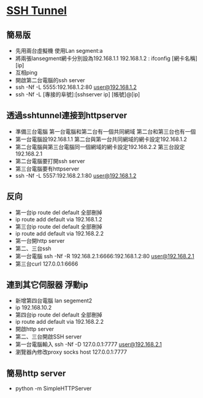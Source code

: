 # [SSH Tunnel](http://csie.nqu.edu.tw/smallko/sdn/sshtunnel.htm)
## 簡易版
* 先用兩台虛擬機 使用Lan segment:a
* 將兩張lansegment網卡分別設為192.168.1.1 192.168.1.2 : ifconfig [網卡名稱] [ip]
* 互相ping
* 開啟第二台電腦的ssh server
* ssh -Nf -L 5555:192.168.1.2:80 user@192.168.1.2
* ssh -Nf -L [專接的阜號]:[sshserver ip] [帳號]@[ip]
## 透過sshtunnel連接到httpserver
* 準備三台電腦 第一台電腦和第二台有一個共同網域 第二台和第三台也有一個
* 第一台電腦設192.168.1.1 第二台與第一台共同網域的網卡設定192.168.1.2
* 第二台電腦與第三台電腦同一個網域的網卡設定192.168.2.2 第三台設定192.168.2.1
* 第二台電腦要打開ssh server
* 第三台電腦要有httpserver
* ssh -Nf -L 5557:192.168.2.1:80 user@192.168.1.2
## 反向
* 第一台ip route del default 全部刪掉
* ip route add default via 192.168.1.2
* 第三台ip route del default 全部刪掉
* ip route add default via 192.168.2.2
* 第一台開http server
* 第二、三台ssh
* 第一台電腦 ssh -Nf -R 192.168.2.1:6666:192.168.1.2:80 user@192.168.2.1
* 第三台curl 127.0.0.1:6666
## 連到其它伺服器 浮動ip
* 新增第四台電腦 lan segement2
* ip 192.168.10.2
* 第四台ip route del default 全部刪掉
* ip route add default via 192.168.2.2
* 開啟http server
* 第二、三台開啟SSH server
* 第一台電腦輸入 ssh -Nf -D 127.0.0.1:7777 user@192.168.2.1
* 瀏覽器內修改proxy socks host 127.0.0.1:7777
## 簡易http server
* python -m SimpleHTTPServer
